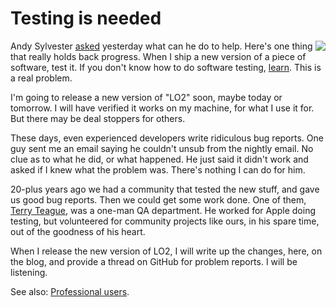 # Testing is needed
<img src="http://static.scripting.com/larryKing/images/2013/12/08/indianaJones.gif" border="0" align="right">Andy Sylvester <a href="http://scripting.com/2020/01/25/200702.html?title=andysVoicemailcast">asked</a> yesterday what can he do to help. Here's one thing that really holds back progress. When I ship a new version of a piece of software, test it. If you don't know how to do software testing, <a href="https://duckduckgo.com/?q=how+to+test+software&t=h_&ia=web">learn</a>. This is a real problem.

I'm going to release a new version of "LO2" soon, maybe today or tomorrow. I will have verified it works on my machine, for what I use it for. But there may be deal stoppers for others.

These days, even experienced developers write ridiculous bug reports. One guy sent me an email saying he couldn't unsub from the nightly email. No clue as to what he did, or what happened. He just said it didn't work and asked if I knew what the problem was. There's nothing I can do for him.

20-plus years ago we had a community that tested the new stuff, and gave us good bug reports. Then we could get some work done. One of them, <a href="https://duckduckgo.com/?q=site%3Ascripting.com+terry+teague&t=h_&ia=web">Terry Teague</a>, was a one-man QA department. He worked for Apple doing testing, but volunteered for community projects like ours, in his spare time, out of the goodness of his heart.

When I release the new version of LO2, I will write up the changes, here, on the blog, and provide a thread on GitHub for problem reports. I will be listening. 

See also: <a href="http://scripting.com/2015/05/01/professionalUsers.html">Professional users</a>.

